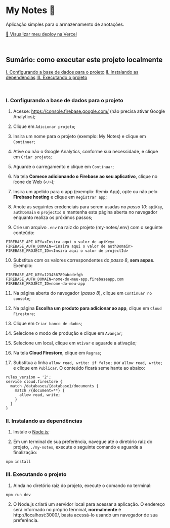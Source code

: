 # My Notes 📝

Aplicação simples para o armazenamento de anotações.

[🌟 Visualizar meu deploy na Vercel](https://my-notes-tau.vercel.app/)

<br />

## Sumário: como executar este projeto localmente

[I. Configurando a base de dados para o projeto](#i-configurando-a-base-de-dados-para-o-projeto)
[II. Instalando as dependências](#ii-instalando-as-dependências)
[III. Executando o projeto](#iii-executando-o-projeto)

<br />

### I. Configurando a base de dados para o projeto

1. Acesse: https://console.firebase.google.com/ (não precisa ativar Google Analytics);

2. Clique em `Adicionar projeto`;

3. Insira um nome para o projeto (exemplo: My Notes) e clique em `Continuar`;

4. Ative ou não o Google Analytics, conforme sua necessidade, e clique em `Criar projeto`;

5. Aguarde o carregamento e clique em `Continuar`;

6. Na tela **Comece adicionando o Firebase ao seu aplicativo**, clique no ícone de Web (`</>`);

7. Insira um apelido para o app (exemplo: Remix App), opte ou não pelo **Firebase hosting** e clique em `Registrar app`;

8. Anote as seguintes credenciais para serem usadas no _passo 10_: `apiKey`, `authDomain` e `projectId` e mantenha esta página aberta no navegador enquanto realiza os próximos passos;

9. Crie um arquivo `.env` na raiz do projeto (my-notes/.env) com o seguinte conteúdo:

```
FIREBASE_API_KEY=<Insira aqui o valor de apiKey>
FIREBASE_AUTH_DOMAIN=<Insira aqui o valor de authDomain>
FIREBASE_PROJECT_ID=<Insira aqui o valor de projectId>
```

10. Substitua com os valores correspondentes do _passo 8_, **sem aspas**. Exemplo:

```
FIREBASE_API_KEY=123456789abcdefgh
FIREBASE_AUTH_DOMAIN=nome-do-meu-app.firebaseapp.com
FIREBASE_PROJECT_ID=nome-do-meu-app
```

11. Na página aberta do navegador (_passo 8_), clique em `Continuar no console`;

12. Na página **Escolha um produto para adicionar ao app**, clique em `Cloud Firestore`;

13. Clique em `Criar banco de dados`;

14. Selecione o modo de produção e clique em `Avançar`;

15. Selecione um local, clique em `Ativar` e aguarde a ativação;

16. Na tela **Cloud Firestore**, clique em `Regras`;

17. Substitua a linha `allow read, write: if false;` por `allow read, write;` e clique em `Publicar`. O conteúdo ficará semelhante ao abaixo:

```
rules_version = '2';
service cloud.firestore {
  match /databases/{database}/documents {
    match /{document=**} {
      allow read, write;
    }
  }
}
```

### II. Instalando as dependências

1. Instale o [Node.js](https://nodejs.dev/en/download/);

2. Em um terminal de sua preferência, navegue até o diretório raiz do projeto, `./my-notes`, execute o seguinte comando e aguarde a finalização:

```
npm install
```

### III. Executando o projeto

1. Ainda no diretório raiz do projeto, execute o comando no terminal:

```
npm run dev
```

2. O Node.js criará um servidor local para acessar a aplicação. O endereço será informado no próprio terminal, **normalmente** é http://localhost:3000/, basta acessá-lo usando um navegador de sua preferência.
